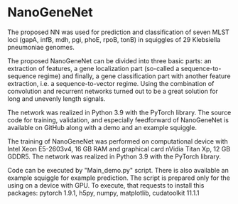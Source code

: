 # NanoGeneNet

The proposed NN was used for prediction and classification of seven MLST loci (gapA, infB, mdh, pgi, phoE, rpoB, tonB) in squiggles of 29 Klebsiella pneumoniae genomes. 

The proposed NanoGeneNet can be divided into three basic parts: an extraction of features, a gene localization part (so-called a sequence-to-sequence regime) and finally, a gene classification part with another feature extraction, i.e. a sequence-to-vector regime. Using the combination of convolution and recurrent networks turned out to be a great solution for long and unevenly length signals. 

The network was realized in Python 3.9 with the PyTorch library. The source code for training, validation, and especially feedforward of NanoGeneNet is available on GitHub along with a demo and an example squiggle.

The training of NanoGeneNet was performed on computational device with Intel Xeon E5-2603v4, 16 GB RAM and graphical card nVidia Titan Xp, 12 GB GDDR5. The network was realized in Python 3.9 with the PyTorch library. 

Code can be executed by "Main_demo.py" script. There is also available an example squiggle for example prediction. The script is prepared only for the using on a device with GPU.
To execute, that requests to install this packages: pytorch 1.9.1, h5py, numpy, matplotlib, cudatoolkit 11.1.1
